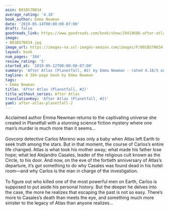 ```yaml
---
asin: B01BS7N834
average_rating: '4.18'
book_author: Emma Newman
date: '2019-05-14T00:00:00-07:00'
draft: false
goodreads_link: https://www.goodreads.com/book/show/29419686-after-atlas
image:
- B01BS7N834.jpg
image_url: https://images-na.ssl-images-amazon.com/images/P/B01BS7N834.01._SCLZZZZZZZ.jpg
layout: book
num_pages: '384'
review_rating: '5'
started_at: '2019-05-12T00:00:00-07:00'
summary: 'After Atlas (Planetfall, #2) by Emma Newman - rated 4.18/5 on Goodreads'
tagline: A 384-page book by Emma Newman
tags:
- Emma Newman
title: 'After Atlas (Planetfall, #2)'
title_without_series: After Atlas
translationKey: 'After Atlas (Planetfall, #2)'
yaml: after-atlas-planetfall-2
---
```


Acclaimed author Emma Newman returns to the captivating universe she created in Planetfall with a stunning science fiction mystery where one man’s murder is much more than it seems...<br /><br />Govcorp detective Carlos Moreno was only a baby when Atlas left Earth to seek truth among the stars. But in that moment, the course of Carlos’s entire life changed. Atlas is what took his mother away; what made his father lose hope; what led Alejandro Casales, leader of the religious cult known as the Circle, to his door. And now, on the eve of the fortieth anniversary of Atlas’s departure, it’s got something to do why Casales was found dead in his hotel room—and why Carlos is the man in charge of the investigation.<br /><br />To figure out who killed one of the most powerful men on Earth, Carlos is supposed to put aside his personal history. But the deeper he delves into the case, the more he realizes that escaping the past is not so easy. There’s more to Casales’s death than meets the eye, and something much more sinister to the legacy of Atlas than anyone realizes...